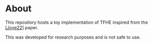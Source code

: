# About

This repository hosts a toy implementation of TFHE inspired from the [[Joye22]](https://tches.iacr.org/index.php/TCHES/article/view/9836) paper.

This was developed for research purposes and is not safe to use.
